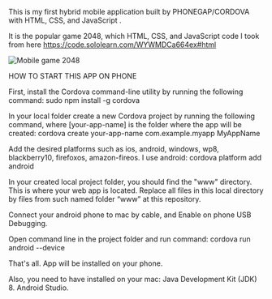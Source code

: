 This is my first hybrid mobile application built by PHONEGAP/CORDOVA with HTML, CSS, and JavaScript .

It is the popular game 2048, which HTML, CSS, and JavaScript code I took from here https://code.sololearn.com/WYWMDCa664ex#html

![Mobile game 2048](https://drive.google.com/open?id=1QVvN2Iir4cwJyR89CxnLgMq9d-GVBD7m)

HOW TO START THIS APP ON PHONE

First, install the Cordova command-line utility by running the following command:
sudo npm install -g cordova

In your local folder create a new Cordova project by running the following command, where [your-app-name] is the folder where the app will be created:
cordova create your-app-name com.example.myapp MyAppName

Add the desired platforms such as ios, android, windows, wp8, blackberry10, firefoxos, amazon-fireos. I use android:
cordova platform add android	

In your created local project folder, you should find the "www" directory. This is where your web app is located. Replace all files in this local directory by files from such named folder “www” at this repository.

Connect your android phone to mac by cable, and Enable on phone USB Debugging.

Open command line in the project folder and run command:
cordova run android --device

That's all. App will be installed on your phone.


Also, you need to have installed on your mac:
Java Development Kit (JDK) 8.
Android Studio.

